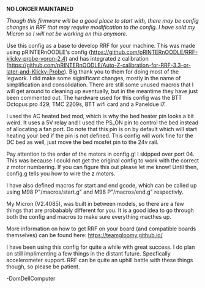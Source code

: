 **NO LONGER MAINTAINED**

_Though this firmware will be a good place to start with, there may be config changes in RRF that may require modification to the config. I have sold my Micron so I will not be working on this anymore._

Use this config as a base to develop RRF for your machine. This was made using pRINTERnOODLE's config (https://github.com/pRINTERnOODLE/RRF-klicky-probe-voron-2.4) and has integrated z calibration (https://github.com/pRINTERnOODLE/Auto-Z-calibration-for-RRF-3.3-or-later-and-Klicky-Probe). Big thank you to them for doing most of the legwork. I did make some siginificant changes, mostly in the name of simplification and consolidation. There are still some unused macros that I will get around to cleaning up eventually, but in the meantime they have just been commented out. The hardware used for this config was the BTT Octopus pro 429, TMC 2209s, BTT wifi card and a Paneldue i7.

I used the AC heated bed mod, which is why the bed heater pin looks a bit weird. It uses a 5V relay and I used the PS_ON pin to control the bed instead of allocating a fan port. Do note that this pin is on by default which will start heating your bed if the pin is not defined. This config will work fine for the DC bed as well, just move the bed mosfet pin to the 24v rail.

Pay attention to the order of the motors in config.g! I skipped over port 04. This was because I could not get the original config to work with the correct z motor numbering. If you can figure this out please let me know! Until then, config.g tells you how to wire the z motors.

I have also defined macros for start and end gcode, which can be called up using M98 P"/macros/start.g" and M98 P"/macros/end.g" respectivly. 

My Micron (V2.4085), was built in between models, so there are a few things that are probabably different for you. It is a good idea to go through both the config and macros to make sure everything macthes up.

More information on how to get RRF on your board (and compatible boards themselves) can be found here: https://teamgloomy.github.io/

I have been using this config for quite a while with great success. I do plan on still implimenting a few things in the distant future. Specfically accelerometer support. RRF can be quite an uphill battle with these things though, so please be patient. 

-DomDellComputer
